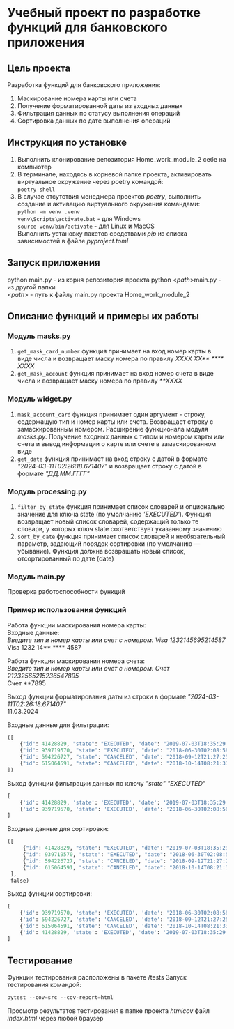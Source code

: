 # Учебный проект по разработке функций для банковского приложения

## Цель проекта

Разработка функций для банковского приложения:

1. Маскирование номера карты или счета
2. Получение форматированной даты из входных данных
3. Фильтрация данных по статусу выполнения операций
4. Сортировка данных по дате выполнения операций

## Инструкция по установке

1. Выполнить клонирование репозитория Home_work_module_2 себе на компьютер
2. В терминале, находясь в корневой папке проекта, активировать виртуальное окружение через poetry командой:  
   `poetry shell`
3. В случае отсутствия менеджера проектов _poetry_, выполнить создание и активацию виртуального окружения командами:  
   `python -m venv .venv`  
   `venv\Scripts\activate.bat` - для Windows  
   `source venv/bin/activate` - для Linux и MacOS  
   Выполнить установку пакетов средствами _pip_ из списка зависимостей в файле _pyproject.toml_

## Запуск приложения

python main.py - из корня репозитория проекта
python <_path_>main.py - из другой папки  
<_path_> - путь к файлу main.py проекта Home_work_module_2

## Описание функций и примеры их работы

### Модуль masks.py

1. `get_mask_card_number`
   функция принимает на вход номер карты в виде числа и возвращает маску номера по правилу
   _XXXX XX** **** XXXX_
2. `get_mask_account`
   функция принимает на вход номер счета в виде числа и возвращает маску номера по правилу
   _**XXXX_

### Модуль widget.py

1. `mask_account_card`
   функция принимает один аргумент - строку, содержащую тип и номер карты или счета.
   Возвращает строку с замаскированным номером. Расширение функционала модуля *masks.py*.
   Получение входных данных с типом и номером карты или счета и вывод информации о карте или счете в замаскированном
   виде
2. `get_date`
   функция принимает на вход строку с датой в формате *"2024-03-11T02:26:18.671407"*
   и возвращает строку с датой в формате *"ДД.ММ.ГГГГ"*

### Модуль processing.py

1. `filter_by_state`
   функция принимает список словарей и опционально значение для ключа state (по умолчанию _'EXECUTED'_).
   Функция возвращает новый список словарей, содержащий только те словари,
   у которых ключ state соответствует указанному значению
2. `sort_by_date`
   функция принимает список словарей и необязательный параметр, задающий порядок сортировки (по умолчанию — убывание).
   Функция должна возвращать новый список, отсортированный по дате (date)

### Модуль main.py

Проверка работоспособности функций

### Пример использования функций

Работа функции маскирования номера карты:  
Входные данные:  
_Введите тип и номер карты или счет с номером: Visa 1232145695214587_  
Visa 1232 14** **** 4587

Работа функции маскирования номера счета:  
_Введите тип и номер карты или счет с номером: Счет 21232565215236547895_  
Счет **7895

Выход функции форматирования даты из строки в формате _"2024-03-11T02:26:18.671407"_  
11.03.2024

Входные данные для фильтрации:

```python 
([
    {"id": 41428829, "state": "EXECUTED", "date": "2019-07-03T18:35:29.512364"},
    {"id": 939719570, "state": "EXECUTED", "date": "2018-06-30T02:08:58.425572"},
    {"id": 594226727, "state": "CANCELED", "date": "2018-09-12T21:27:25.241689"},
    {"id": 615064591, "state": "CANCELED", "date": "2018-10-14T08:21:33.419441"}
])
```

Выход функции фильтрации данных по ключу _"state"_ _"EXECUTED"_

```python 
[
    {'id': 41428829, 'state': 'EXECUTED', 'date': '2019-07-03T18:35:29.512364'},
    {'id': 939719570, 'state': 'EXECUTED', 'date': '2018-06-30T02:08:58.425572'}
]
```

Входные данные для сортировки:

```python 
([
     {"id": 41428829, "state": "EXECUTED", "date": "2019-07-03T18:35:29.512364"},
     {"id": 939719570, "state": "EXECUTED", "date": "2018-06-30T02:08:58.425572"},
     {"id": 594226727, "state": "CANCELED", "date": "2018-09-12T21:27:25.241689"},
     {"id": 615064591, "state": "CANCELED", "date": "2018-10-14T08:21:33.419441"}
 ],
 false)
```

Выход функции сортировки:

```python 
[
    {'id': 939719570, 'state': 'EXECUTED', 'date': '2018-06-30T02:08:58.425572'},
    {'id': 594226727, 'state': 'CANCELED', 'date': '2018-09-12T21:27:25.241689'},
    {'id': 615064591, 'state': 'CANCELED', 'date': '2018-10-14T08:21:33.419441'},
    {'id': 41428829, 'state': 'EXECUTED', 'date': '2019-07-03T18:35:29.512364'}
]
```
## Тестирование
Функции тестирования расположены в пакете /tests
Запуск тестирования командой:   
```python
pytest --cov=src --cov-report=html
```
Просмотр результатов тестирования в папке проекта _htmlcov_ файл _index.html_ через любой браузер
